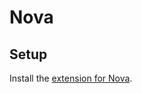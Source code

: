 # Nova

## Setup

Install the [extension for Nova](https://github.com/raulchedrese/nova-elixir-ls).
